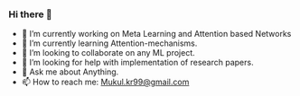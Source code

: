 ### Hi there 👋

- 🔭 I’m currently working on Meta Learning and Attention based Networks
- 🌱 I’m currently learning Attention-mechanisms.
- 👯 I’m looking to collaborate on any ML project.
- 🤔 I’m looking for help with implementation of research papers.
- 💬 Ask me about Anything.
- 📫 How to reach me: Mukul.kr99@gmail.com
